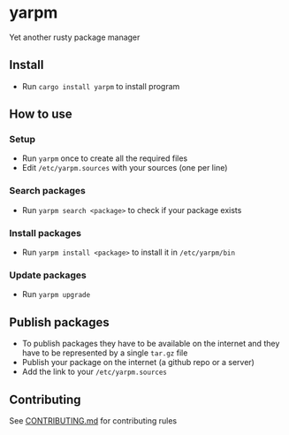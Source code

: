 # yarpm

Yet another rusty package manager

## Install

- Run `cargo install yarpm` to install program

## How to use

### Setup

- Run `yarpm` once to create all the required files
- Edit `/etc/yarpm.sources` with your sources (one per line)

### Search packages

- Run `yarpm search <package>` to check if your package exists

### Install packages

- Run `yarpm install <package>` to install it in `/etc/yarpm/bin`

### Update packages

- Run `yarpm upgrade`

## Publish packages

- To publish packages they have to be available on the internet and they have to be represented by a single `tar.gz` file
- Publish your package on the internet (a github repo or a server)
- Add the link to your `/etc/yarpm.sources`

## Contributing

See [CONTRIBUTING.md](CONTRIBUTING.md) for contributing rules